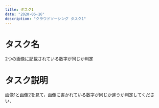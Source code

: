 ```yaml
---
title: タスク1
date: "2020-06-16"
description: "クラウドソーシング タスク1"
---
```



# タスク名

2つの画像に記載されている数字が同じか判定


# タスク説明

画像1と画像2を見て，画像に書かれている数字が同じか違うか判定してください．

